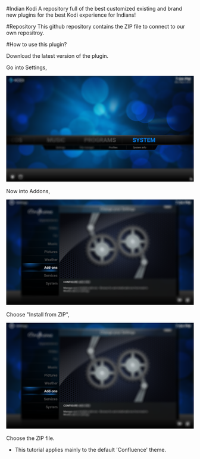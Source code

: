 #Indian Kodi
A repository full of the best customized existing and brand new plugins for the best Kodi experience for Indians!

#Repository
This github repository contains the ZIP file to connect to our own repositroy.

#How to use this plugin?

Download the latest version of the plugin.

Go into Settings,

![](https://raw.githubusercontent.com/indiankodi/DEMO-IMAGES/master/01.png)

Now into Addons,

![](https://raw.githubusercontent.com/indiankodi/DEMO-IMAGES/master/02.png)

Choose "Install from ZIP",

![](https://raw.githubusercontent.com/indiankodi/DEMO-IMAGES/master/02.png)

Choose the ZIP file.

- This tutorial applies mainly to the default 'Confluence' theme.
